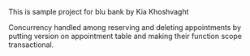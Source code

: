 This is sample project for blu bank by Kia Khoshvaght

Concurrency handled among reserving and deleting appointments by putting version on appointment table and making their function scope transactional. 